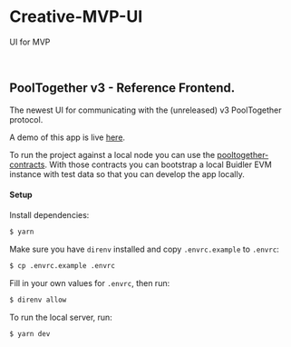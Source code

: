 # Creative-MVP-UI


UI for MVP

<br />

## PoolTogether v3 - Reference Frontend.

The newest UI for communicating with the (unreleased) v3 PoolTogether protocol. 

A demo of this app is live [here](https://reference-app.pooltogether.com).

To run the project against a local node you can use the [pooltogether-contracts](https://github.com/pooltogether/pooltogether-contracts/tree/version-3). With those contracts you can bootstrap a local Buidler EVM instance with test data so that you can develop the app locally.

#### Setup

Install dependencies:

```bash
$ yarn
```

Make sure you have `direnv` installed and copy `.envrc.example` to `.envrc`:

```bash
$ cp .envrc.example .envrc
```

Fill in your own values for `.envrc`, then run:

```bash
$ direnv allow
```

To run the local server, run:

```
$ yarn dev
```
